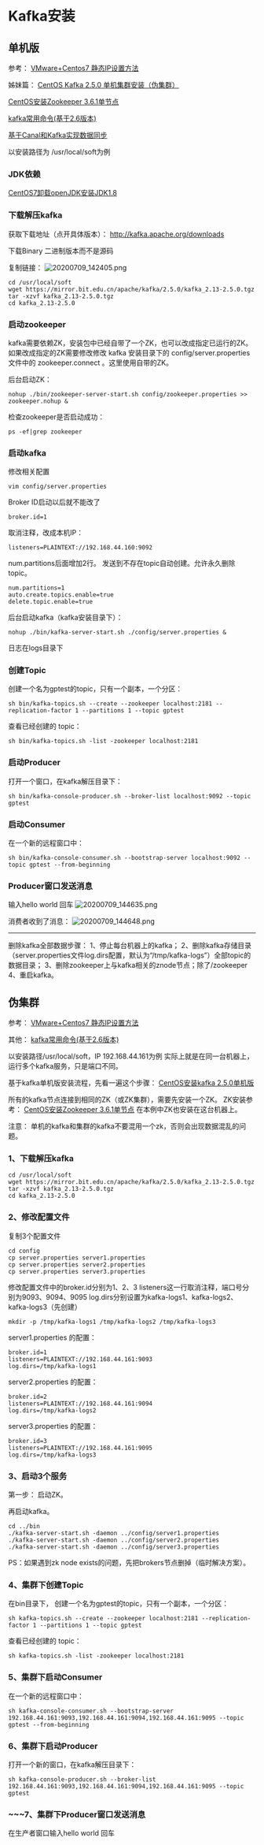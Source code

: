 # Kafka安装


## 单机版


参考：
[VMware+Centos7 静态IP设置方法](https://gper.club/articles/7e7e7f7ffeg53gc1)

姊妹篇：
[CentOS Kafka 2.5.0 单机集群安装（伪集群）](https://gper.club/articles/7e7e7f7ff4g57gcag69)

[CentOS安装Zookeeper 3.6.1单节点](https://gper.club/articles/7e7e7f7ff4g57gcag6a)

[kafka常用命令(基于2.6版本)](https://gper.club/articles/7e7e7f7ff2g51gc6g65)

[基于Canal和Kafka实现数据同步](https://gper.club/articles/7e7e7f7ff3g59gc6g6d)

以安装路径为 /usr/local/soft为例

### JDK依赖

[CentOS7卸载openJDK安装JDK1.8](https://gper.club/articles/7e7e7f7ff7g59gc3g6a)

### 下载解压kafka

获取下载地址（点开具体版本）：
http://kafka.apache.org/downloads

下载Binary 二进制版本而不是源码

复制链接：
![20200709_142405.png](https://gper.club/server-img//mdEditors/2020/7/759489235af54da5848bed8d35665d73.png)

```
cd /usr/local/soft
wget https://mirror.bit.edu.cn/apache/kafka/2.5.0/kafka_2.13-2.5.0.tgz
tar -xzvf kafka_2.13-2.5.0.tgz
cd kafka_2.13-2.5.0
```

### 启动zookeeper

kafka需要依赖ZK，安装包中已经自带了一个ZK，也可以改成指定已运行的ZK。
如果改成指定的ZK需要修改修改 kafka 安装目录下的 config/server.properties 文件中的 zookeeper.connect 。这里使用自带的ZK。

后台启动ZK：

```
nohup ./bin/zookeeper-server-start.sh config/zookeeper.properties >> zookeeper.nohup &
```

检查zookeeper是否启动成功：

```
ps -ef|grep zookeeper
```

### 启动kafka

修改相关配置

```
vim config/server.properties
```

Broker ID启动以后就不能改了

```
broker.id=1
```

取消注释，改成本机IP：

```
listeners=PLAINTEXT://192.168.44.160:9092
```

num.partitions后面增加2行。
发送到不存在topic自动创建。允许永久删除topic。

```
num.partitions=1
auto.create.topics.enable=true
delete.topic.enable=true
```

后台启动kafka（kafka安装目录下）：

```
nohup ./bin/kafka-server-start.sh ./config/server.properties & 
```

日志在logs目录下

### 创建Topic

创建一个名为gptest的topic，只有一个副本，一个分区：

```
sh bin/kafka-topics.sh --create --zookeeper localhost:2181 --replication-factor 1 --partitions 1 --topic gptest
```

查看已经创建的 topic：

```
sh bin/kafka-topics.sh -list -zookeeper localhost:2181
```

### 启动Producer

打开一个窗口，在kafka解压目录下：

```
sh bin/kafka-console-producer.sh --broker-list localhost:9092 --topic gptest
```

### 启动Consumer

在一个新的远程窗口中：

```
sh bin/kafka-console-consumer.sh --bootstrap-server localhost:9092 --topic gptest --from-beginning
```

### Producer窗口发送消息

输入hello world 回车
![20200709_144635.png](https://gper.club/server-img//mdEditors/2020/7/189abc49401042f4b25f4c5da0aefc06.png)

消费者收到了消息：
![20200709_144648.png](https://gper.club/server-img//mdEditors/2020/7/b052bfea9eec4cc79af2f6418880aa85.png)

---

删除kafka全部数据步骤：
1、停止每台机器上的kafka；
2、删除kafka存储目录（server.properties文件log.dirs配置，默认为“/tmp/kafka-logs”）全部topic的数据目录；
3、删除zookeeper上与kafka相关的znode节点；除了/zookeeper
4、重启kafka。



## 伪集群


参考：
[VMware+Centos7 静态IP设置方法](https://gper.club/articles/7e7e7f7ffeg53gc1)

其他：
[kafka常用命令(基于2.6版本)](https://gper.club/articles/7e7e7f7ff2g51gc6g65)

以安装路径/usr/local/soft，IP 192.168.44.161为例
实际上就是在同一台机器上，运行多个kafka服务，只是端口不同。

基于kafka单机版安装流程，先看一遍这个步骤：
[CentOS安装kafka 2.5.0单机版](https://gper.club/articles/7e7e7f7ff4g57gccg68)

所有的kafka节点连接到相同的ZK（或ZK集群），需要先安装一个ZK。
ZK安装参考：
[CentOS安装Zookeeper 3.6.1单节点](https://gper.club/articles/7e7e7f7ff4g57gcag6a)
在本例中ZK也安装在这台机器上。

注意：
单机的kafka和集群的kafka不要混用一个zk，否则会出现数据混乱的问题。

### 1、下载解压kafka

```
cd /usr/local/soft
wget https://mirror.bit.edu.cn/apache/kafka/2.5.0/kafka_2.13-2.5.0.tgz
tar -xzvf kafka_2.13-2.5.0.tgz
cd kafka_2.13-2.5.0
```

### 2、修改配置文件

复制3个配置文件

```
cd config
cp server.properties server1.properties 
cp server.properties server2.properties 
cp server.properties server3.properties 
```

修改配置文件中的broker.id分别为1、2、3
listeners这一行取消注释，端口号分别为9093、9094、9095
log.dirs分别设置为kafka-logs1、kafka-logs2、kafka-logs3（先创建）

```
mkdir -p /tmp/kafka-logs1 /tmp/kafka-logs2 /tmp/kafka-logs3
```

server1.properties 的配置：

```
broker.id=1
listeners=PLAINTEXT://192.168.44.161:9093
log.dirs=/tmp/kafka-logs1
```

server2.properties 的配置：

```
broker.id=2
listeners=PLAINTEXT://192.168.44.161:9094
log.dirs=/tmp/kafka-logs2
```

server3.properties 的配置：

```
broker.id=3
listeners=PLAINTEXT://192.168.44.161:9095
log.dirs=/tmp/kafka-logs3
```

### 3、启动3个服务

第一步：
启动ZK。

再启动kafka。

```
cd ../bin
./kafka-server-start.sh -daemon ../config/server1.properties
./kafka-server-start.sh -daemon ../config/server2.properties
./kafka-server-start.sh -daemon ../config/server3.properties
```

PS：如果遇到zk node exists的问题，先把brokers节点删掉（临时解决方案）。

### 4、集群下创建Topic

在bin目录下，
创建一个名为gptest的topic，只有一个副本，一个分区：

```
sh kafka-topics.sh --create --zookeeper localhost:2181 --replication-factor 1 --partitions 1 --topic gptest
```

查看已经创建的 topic：

```
sh kafka-topics.sh -list -zookeeper localhost:2181
```

### 5、集群下启动Consumer

在一个新的远程窗口中：

```
sh kafka-console-consumer.sh --bootstrap-server 192.168.44.161:9093,192.168.44.161:9094,192.168.44.161:9095 --topic gptest --from-beginning
```

### 6、集群下启动Producer

打开一个新的窗口，在kafka解压目录下：

```
sh kafka-console-producer.sh --broker-list 192.168.44.161:9093,192.168.44.161:9094,192.168.44.161:9095 --topic gptest
```

### ~~~7、集群下Producer窗口发送消息

在生产者窗口输入hello world 回车
